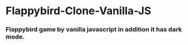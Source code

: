 # Flappybird-Clone-Vanilla-JS

### Flappybird game by vanilla javascript in addition it has dark mode.
